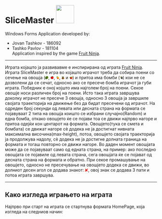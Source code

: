 # SliceMaster <img src="https://raw.githubusercontent.com/taskop123/SliceMaster/master/SliceMaster/icon_picture_uyx_icon.ico" width="60" height="60">

Windows Forms Application developed by:
* Jovan Tashkov - 186092
* Tashko Pavlov - 181104  
Application inspired by the game [Fruit Ninja](https://fruitninja.com/).
***

Играта којашто ја развивавме е инспирирана од играта [Fruit Ninja](https://fruitninja.com/). Играта SliceMaster е игра во којашто играчот треба да собира поени со сечење на овошја (<img src="https://github.com/taskop123/SliceMaster/blob/master/SliceMaster/Resources/watermelon2.png" width="10" height="10">, <img src="https://github.com/taskop123/SliceMaster/blob/master/SliceMaster/Resources/apple.png" width="10" height="10">, <img src="https://github.com/taskop123/SliceMaster/blob/master/SliceMaster/Resources/orange1.png" width="10" height="10">, <img src="https://github.com/taskop123/SliceMaster/blob/master/SliceMaster/Resources/pineapple.png" width="10" height="10"> и <img src="https://github.com/taskop123/SliceMaster/blob/master/SliceMaster/Resources/strawberry.png" width="10" height="10">) и притоа има бомби (<img src="https://github.com/taskop123/SliceMaster/blob/master/SliceMaster/Resources/bomba.png" width="10" height="10">) кои не се дозволени да се сечат, односно ако се пресече бомба играчот ја губи играта. Победник е оној којшто има најголем број на поени. Секое овошје носи различен број на поени. Исто така играта завршува доколку играчот не пресече 3 овошја, односно 3 овошја ја завршиле својата траекторија на движење без да бидат пресечени од играчот. На одреден број секунди од левата или десната страна на формата се појавуваат 2 типа на овошја коишто се избрани случајно(Random) и една бомба, откако овошјето ќе се појави тоа се движи најпрво нагоре и притоа одејќи кон центарот на формата. Овошјето(тука се смета и бомбата) се движат нагоре сè додека не ја достигнат нивната максимална височина(max-height), потоа, овошјето својата траекторија ја продолжува надолу, сè додека не ја достигне долната граница на формата и тогаш повторно се движи нагоре. Во даден момент овошјата може да се појавуваат само од едната страна, на пример: ако последно овошјата се појавиле од левата страна, сега овошјата ќе се појават од десната страна на формата и обратно. 
При секое промашување на овошјето, односно не пресечување на овошјето додека се движи, во долниот десен агол се додава знакот: <img src="https://github.com/taskop123/SliceMaster/blob/master/SliceMaster/Resources/Xsign.png" width="10" height="10">, овој знак се додава 3 пати и потоа играта завршува.
***
## Како изгледа играњето на играта
Најпрво при старт на играта се стартнува формата HomePage, која изгледа на следниов начин:
